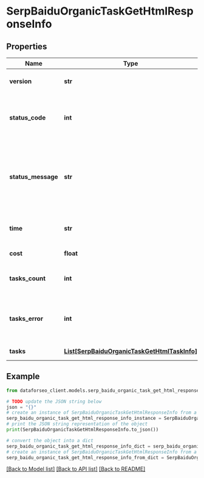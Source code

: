 # SerpBaiduOrganicTaskGetHtmlResponseInfo


## Properties

Name | Type | Description | Notes
------------ | ------------- | ------------- | -------------
**version** | **str** | the current version of the API | [optional] 
**status_code** | **int** | general status code you can find the full list of the response codes here | [optional] 
**status_message** | **str** | general informational message you can find the full list of general informational messages here | [optional] 
**time** | **str** | total execution time, seconds | [optional] 
**cost** | **float** | total tasks cost, USD | [optional] 
**tasks_count** | **int** | the number of tasks in the tasks array | [optional] 
**tasks_error** | **int** | the number of tasks in the tasks array returned with an error | [optional] 
**tasks** | [**List[SerpBaiduOrganicTaskGetHtmlTaskInfo]**](SerpBaiduOrganicTaskGetHtmlTaskInfo.md) | array of tasks | [optional] 

## Example

```python
from dataforseo_client.models.serp_baidu_organic_task_get_html_response_info import SerpBaiduOrganicTaskGetHtmlResponseInfo

# TODO update the JSON string below
json = "{}"
# create an instance of SerpBaiduOrganicTaskGetHtmlResponseInfo from a JSON string
serp_baidu_organic_task_get_html_response_info_instance = SerpBaiduOrganicTaskGetHtmlResponseInfo.from_json(json)
# print the JSON string representation of the object
print(SerpBaiduOrganicTaskGetHtmlResponseInfo.to_json())

# convert the object into a dict
serp_baidu_organic_task_get_html_response_info_dict = serp_baidu_organic_task_get_html_response_info_instance.to_dict()
# create an instance of SerpBaiduOrganicTaskGetHtmlResponseInfo from a dict
serp_baidu_organic_task_get_html_response_info_from_dict = SerpBaiduOrganicTaskGetHtmlResponseInfo.from_dict(serp_baidu_organic_task_get_html_response_info_dict)
```
[[Back to Model list]](../README.md#documentation-for-models) [[Back to API list]](../README.md#documentation-for-api-endpoints) [[Back to README]](../README.md)


